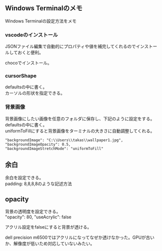 ## Windows Terminalのメモ

Windows Terminalの設定方法をメモ

### vscodeのインストール

JSONファイル編集で自動的にプロパティや値を補完してくれるのでインストールしておくと便利。

chocoでインストール。

### cursorShape

defaultsの中に書く。  
カーソルの形状を指定できる。

### 背景画像

背景画像にしたい画像を任意のフォルダに保存し、下記のように設定をする。  
defaultsの中に書く。  
uniformToFillにすると背景画像をターミナルの大きさに自動調整してくれる。

```
"backgroundImage": "C:\\Users\\takas\\wallpaper1.jpg",
"backgroundImageOpacity": 0.5,
"backgroundImageStretchMode": "uniformToFill"
```

## 余白

余白を設定できる。  
padding: 8,8,8,8のような記述方法

## opacity

背景の透明度を設定できる。  
"opacity": 80,
"useAcrylic": false

アクリル設定をfalseにすると背景が透ける。

dell precision m6500ではアクリルになってなぜか透けなかった。GPUが古いか、解像度が低いため対応していないみたい。


